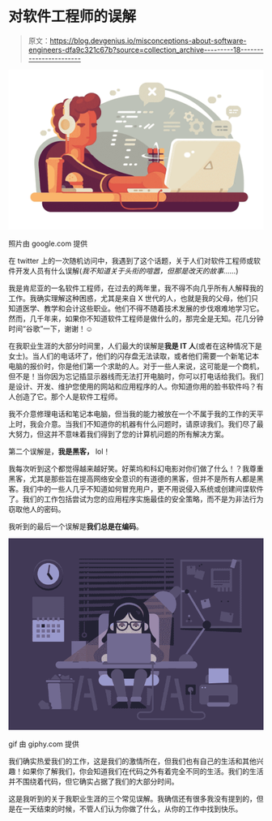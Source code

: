 # 对软件工程师的误解

> 原文：<https://blog.devgenius.io/misconceptions-about-software-engineers-dfa9c321c67b?source=collection_archive---------18----------------------->

![](img/396a08c78865fc47710169b5cb90efd3.png)

照片由 google.com 提供

在 twitter 上的一次随机访问中，我遇到了这个话题，关于人们对软件工程师或软件开发人员有什么误解(*我不知道关于头衔的喧嚣，但那是改天的故事……*)

我是肯尼亚的一名软件工程师，在过去的两年里，我不得不向几乎所有人解释我的工作。我确实理解这种困惑，尤其是来自 X 世代的人，也就是我的父母，他们只知道医学、教学和会计这些职业。他们不得不随着技术发展的步伐艰难地学习它。然而，几千年来，如果你不知道软件工程师是做什么的，那完全是无知。花几分钟时间“谷歌”一下，谢谢！☺️

在我职业生涯的大部分时间里，人们最大的误解是**我是 IT 人**(或者在这种情况下是女士)。当人们的电话坏了，他们的闪存盘无法读取，或者他们需要一个新笔记本电脑的报价时，你是他们第一个求助的人。对于一些人来说，这可能是一个商机，但不是！当你因为忘记插显示器线而无法打开电脑时，你可以打电话给我们。我们是设计、开发、维护您使用的网站和应用程序的人。你知道你用的脸书软件吗？有人创造了它。那个人是软件工程师。

我不介意修理电话和笔记本电脑，但当我的能力被放在一个不属于我的工作的天平上时，我会介意。当我们不知道你的机器有什么问题时，请原谅我们。我们尽了最大努力，但这并不意味着我们得到了您的计算机问题的所有解决方案。

第二个误解是，**我是黑客，** lol！

我每次听到这个都觉得越来越好笑。好莱坞和科幻电影对你们做了什么！？我尊重黑客，尤其是那些旨在提高网络安全意识的有道德的黑客，但并不是所有人都是黑客。我们中的一些人几乎不知道如何冒充用户，更不用说侵入系统或创建间谍软件了。我们的工作包括尝试为您的应用程序实施最佳的安全策略，而不是为非法行为窃取他人的密码。

我听到的最后一个误解是**我们总是在编码**。

![](img/522f136e440f66eba10f2e8cd5a9e913.png)

gif 由 giphy.com 提供

我们确实热爱我们的工作，这是我们的激情所在，但我们也有自己的生活和其他兴趣！如果你了解我们，你会知道我们在代码之外有着完全不同的生活。我们的生活并不围绕着代码，但它确实占据了我们的大部分时间。

这是我听到的关于我职业生涯的三个常见误解。我确信还有很多我没有提到的，但是在一天结束的时候，不管人们认为你做了什么，从你的工作中找到快乐。